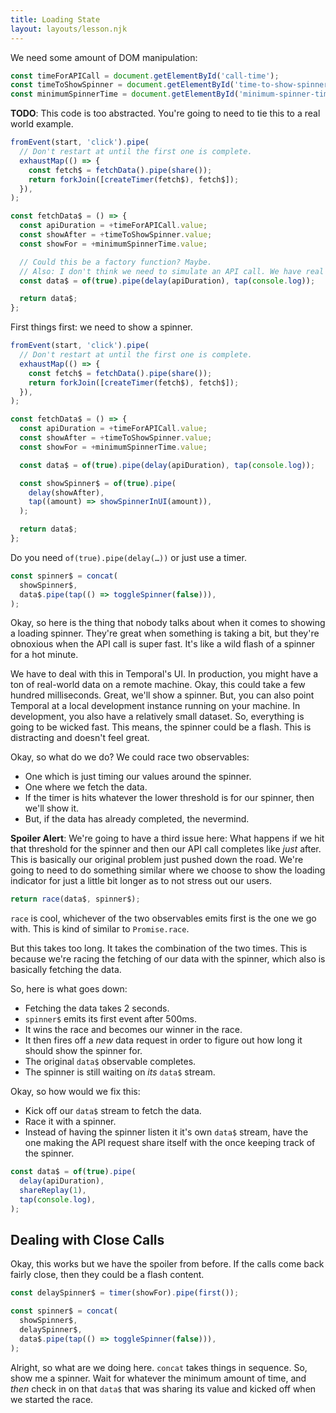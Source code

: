 ```yaml
---
title: Loading State
layout: layouts/lesson.njk
---
```


We need some amount of DOM manipulation:

```js
const timeForAPICall = document.getElementById('call-time');
const timeToShowSpinner = document.getElementById('time-to-show-spinner');
const minimumSpinnerTime = document.getElementById('minimum-spinner-time');
```

**TODO**: This code is too abstracted. You're going to need to tie this to a real world example.

```js
fromEvent(start, 'click').pipe(
  // Don't restart at until the first one is complete.
  exhaustMap(() => {
    const fetch$ = fetchData().pipe(share());
    return forkJoin([createTimer(fetch$), fetch$]);
  }),
);

const fetchData$ = () => {
  const apiDuration = +timeForAPICall.value;
  const showAfter = +timeToShowSpinner.value;
  const showFor = +minimumSpinnerTime.value;

  // Could this be a factory function? Maybe.
  // Also: I don't think we need to simulate an API call. We have real APIs.
  const data$ = of(true).pipe(delay(apiDuration), tap(console.log));

  return data$;
};
```

First things first: we need to show a spinner.

```js
fromEvent(start, 'click').pipe(
  // Don't restart at until the first one is complete.
  exhaustMap(() => {
    const fetch$ = fetchData().pipe(share());
    return forkJoin([createTimer(fetch$), fetch$]);
  }),
);

const fetchData$ = () => {
  const apiDuration = +timeForAPICall.value;
  const showAfter = +timeToShowSpinner.value;
  const showFor = +minimumSpinnerTime.value;

  const data$ = of(true).pipe(delay(apiDuration), tap(console.log));

  const showSpinner$ = of(true).pipe(
    delay(showAfter),
    tap((amount) => showSpinnerInUI(amount)),
  );

  return data$;
};
```

Do you need `of(true).pipe(delay(…))` or just use a timer.

```js
const spinner$ = concat(
  showSpinner$,
  data$.pipe(tap(() => toggleSpinner(false))),
);
```

Okay, so here is the thing that nobody talks about when it comes to showing a loading spinner. They're great when something is taking a bit, but they're obnoxious when the API call is super fast. It's like a wild flash of a spinner for a hot minute.

We have to deal with this in Temporal's UI. In production, you might have a ton of real-world data on a remote machine. Okay, this could take a few hundred milliseconds. Great, we'll show a spinner. But, you can also point Temporal at a local development instance running on your machine. In development, you also have a relatively small dataset. So, everything is going to be wicked fast. This means, the spinner could be a flash. This is distracting and doesn't feel great.

Okay, so what do we do? We could race two observables:

- One which is just timing our values around the spinner.
- One where we fetch the data.
- If the timer is hits whatever the lower threshold is for our spinner, then we'll show it.
- But, if the data has already completed, the nevermind.

**Spoiler Alert**: We're going to have a third issue here: What happens if we hit that threshold for the spinner and then our API call completes like _just_ after. This is basically our original problem just pushed down the road. We're going to need to do something similar where we choose to show the loading indicator for just a little bit longer as to not stress out our users.

```js
return race(data$, spinner$);
```

`race` is cool, whichever of the two observables emits first is the one we go with. This is kind of similar to `Promise.race`.

But this takes too long. It takes the combination of the two times. This is because we're racing the fetching of our data with the spinner, which also is basically fetching the data.

So, here is what goes down:

- Fetching the data takes 2 seconds.
- `spinner$` emits its first event after 500ms.
- It wins the race and becomes our winner in the race.
- It then fires off a _new_ data request in order to figure out how long it should show the spinner for.
- The original `data$` observable completes.
- The spinner is still waiting on _its_ `data$` stream.

Okay, so how would we fix this:

- Kick off our `data$` stream to fetch the data.
- Race it with a spinner.
- Instead of having the spinner listen it it's own `data$` stream, have the one making the API request share itself with the once keeping track of the spinner.

```js
const data$ = of(true).pipe(
  delay(apiDuration),
  shareReplay(1),
  tap(console.log),
);
```

## Dealing with Close Calls

Okay, this works but we have the spoiler from before. If the calls come back fairly close, then they could be a flash content.

```js
const delaySpinner$ = timer(showFor).pipe(first());

const spinner$ = concat(
  showSpinner$,
  delaySpinner$,
  data$.pipe(tap(() => toggleSpinner(false))),
);
```

Alright, so what are we doing here. `concat` takes things in sequence. So, show me a spinner. Wait for whatever the minimum amount of time, and _then_ check in on that `data$` that was sharing its value and kicked off when we started the race.
